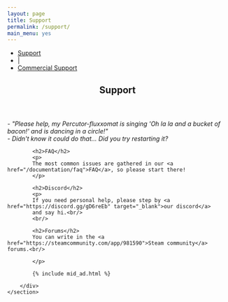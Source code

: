 ```yaml
---
layout: page
title: Support
permalink: /support/
main_menu: yes
---
```

<div id="main" class="alt">
    <section id="one">
        <div class="inner">
            <ul class="actions horizontal">
                <li><a href="/support" class="button special">Support</a></li>
                <li>|</li>
                <li><a href="/support/commercial" class="button">Commercial Support</a></li>
            </ul>
            <header class="major">
                <h1>Support</h1>
            </header>
            <p>
                <i> - "Please help, my Percutor-fluxxomat is singing 'Oh la la and a bucket of bacon!' and is dancing in a circle!"</i><br/>
                <i> - Didn't know it could do that... Did you try restarting it?</i>
            </p>
            
            <h2>FAQ</h2>
            <p>
            The most common issues are gathered in our <a href="/documentation/faq">FAQ</a>, so please start there!
            </p>

            <h2>Discord</h2>
            <p>
            If you need personal help, please step by <a href="https://discord.gg/gD6reEb" target="_blank">our discord</a> 
            and say hi.<br/>
            <br/>
            
            <h2>Forums</h2>
            You can write in the <a href="https://steamcommunity.com/app/981590">Steam community</a> forums.<br/>
            
            </p>
            
            {% include mid_ad.html %}
            
        </div>
    </section>
</div>
